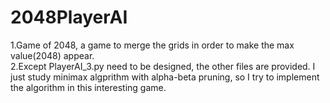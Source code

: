 # 2048PlayerAI

1.Game of 2048, a game to merge the grids in order to make the max value(2048) appear.     
2.Except PlayerAI_3.py need to be designed, the other files are provided. I just study minimax algprithm with alpha-beta pruning, so I try to implement the algorithm in this interesting game.
